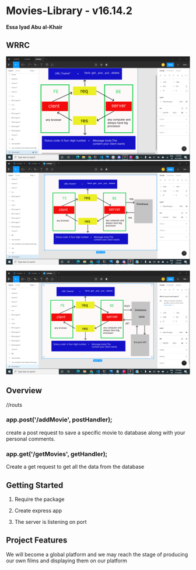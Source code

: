 # Movies-Library - v16.14.2

**Essa Iyad Abu al-Khair**

## WRRC
![](wrrc.png)
![](2022-05-08%20(16).png)


![](2022-05-12%20(15).png)

## Overview

//routs

### app.post('/addMovie', postHandler);

create a post request to save a specific movie to database along with your personal comments.

### app.get('/getMovies', getHandler);
Create a get request to get all the data from the database



## Getting Started

1. Require the package

2. Create express app

3. The server is listening on port


## Project Features

We will become a global platform and we may reach the stage of producing our own films and displaying them on our platform
